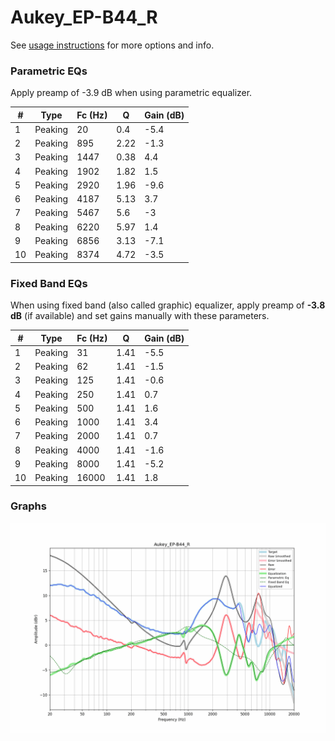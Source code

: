 # Aukey_EP-B44_R
See [usage instructions](https://github.com/jaakkopasanen/AutoEq#usage) for more options and info.

### Parametric EQs
Apply preamp of -3.9 dB when using parametric equalizer.

|   # | Type    |   Fc (Hz) |    Q |   Gain (dB) |
|-----|---------|-----------|------|-------------|
|   1 | Peaking |        20 | 0.4  |        -5.4 |
|   2 | Peaking |       895 | 2.22 |        -1.3 |
|   3 | Peaking |      1447 | 0.38 |         4.4 |
|   4 | Peaking |      1902 | 1.82 |         1.5 |
|   5 | Peaking |      2920 | 1.96 |        -9.6 |
|   6 | Peaking |      4187 | 5.13 |         3.7 |
|   7 | Peaking |      5467 | 5.6  |        -3   |
|   8 | Peaking |      6220 | 5.97 |         1.4 |
|   9 | Peaking |      6856 | 3.13 |        -7.1 |
|  10 | Peaking |      8374 | 4.72 |        -3.5 |

### Fixed Band EQs
When using fixed band (also called graphic) equalizer, apply preamp of **-3.8 dB** (if available) and set gains manually with these parameters.

|   # | Type    |   Fc (Hz) |    Q |   Gain (dB) |
|-----|---------|-----------|------|-------------|
|   1 | Peaking |        31 | 1.41 |        -5.5 |
|   2 | Peaking |        62 | 1.41 |        -1.5 |
|   3 | Peaking |       125 | 1.41 |        -0.6 |
|   4 | Peaking |       250 | 1.41 |         0.7 |
|   5 | Peaking |       500 | 1.41 |         1.6 |
|   6 | Peaking |      1000 | 1.41 |         3.4 |
|   7 | Peaking |      2000 | 1.41 |         0.7 |
|   8 | Peaking |      4000 | 1.41 |        -1.6 |
|   9 | Peaking |      8000 | 1.41 |        -5.2 |
|  10 | Peaking |     16000 | 1.41 |         1.8 |

### Graphs
![](./Aukey_EP-B44_R.png)
